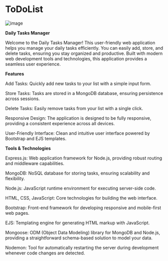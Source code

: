 # ToDoList

![image](https://github.com/user-attachments/assets/1e6ade87-8b7a-41eb-87c3-0eae94c0a9eb)

**Daily Tasks Manager**

Welcome to the Daily Tasks Manager! 
This user-friendly web application helps you manage your daily tasks efficiently. You can easily add, store, and delete tasks, ensuring you stay organized and productive. Built with modern web development tools and technologies, this application provides a seamless user experience.

**Features**

Add Tasks: Quickly add new tasks to your list with a simple input form.

Store Tasks: Tasks are stored in a MongoDB database, ensuring persistence across sessions.

Delete Tasks: Easily remove tasks from your list with a single click.

Responsive Design: The application is designed to be fully responsive, providing a consistent experience across all devices.

User-Friendly Interface: Clean and intuitive user interface powered by Bootstrap and EJS templates.


**Tools & Technologies**

Express.js: Web application framework for Node.js, providing robust routing and middleware capabilities.

MongoDB: NoSQL database for storing tasks, ensuring scalability and flexibility.

Node.js: JavaScript runtime environment for executing server-side code.

HTML, CSS, JavaScript: Core technologies for building the web interface.

Bootstrap: Front-end framework for developing responsive and mobile-first web pages.

EJS: Templating engine for generating HTML markup with JavaScript.

Mongoose: ODM (Object Data Modeling) library for MongoDB and Node.js, providing a straightforward schema-based solution to model your data.

Nodemon: Tool for automatically restarting the server during development whenever code changes are detected.
